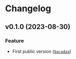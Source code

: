 # Changelog

<!--next-version-placeholder-->

## v0.1.0 (2023-08-30)

### Feature

* First public version ([`9acadaa`](https://github.com/megalus/coraline/commit/9acadaaa88d77229d58ad6171cb1fefd23015109))
